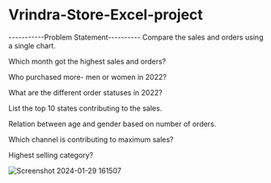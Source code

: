 # Vrindra-Store-Excel-project

-----------Problem Statement----------
Compare the sales and orders using a single chart.

Which month got the highest sales and orders?

Who purchased more- men or women in 2022?

What are the different order statuses in 2022?

List the top 10 states contributing to the sales.

Relation between age and gender based on number of orders.

Which channel is contributing to maximum sales?

Highest selling category?

![Screenshot 2024-01-29 161507](https://github.com/Hrishabh029/Vrindra-Store-Excel-project/assets/116346830/032be130-2dea-423b-ac8c-f7b8148e9cf8)
